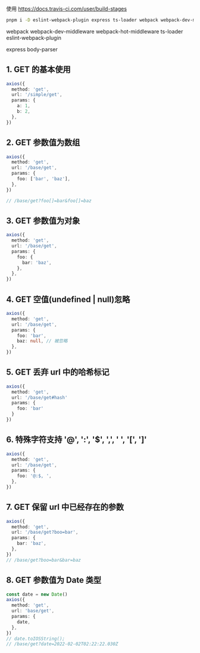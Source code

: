 使用 https://docs.travis-ci.com/user/build-stages

```sh
pnpm i -D eslint-webpack-plugin express ts-loader webpack webpack-dev-middleware webpack-hot-middleware body-parser
```

webpack webpack-dev-middleware webpack-hot-middleware
ts-loader eslint-webpack-plugin

express body-parser

## 1. GET 的基本使用

```ts
axios({
  method: 'get',
  url: '/simple/get',
  params: {
    a: 1,
    b: 2,
  },
})
```

## 2. GET 参数值为数组

```ts
axios({
  method: 'get',
  url: '/base/get',
  params: {
    foo: ['bar', 'baz'],
  },
})

// /base/get?foo[]=bar&foo[]=baz
```

## 3. GET 参数值为对象

```ts
axios({
  method: 'get',
  url: '/base/get',
  params: {
    foo: {
      bar: 'baz',
    },
  },
})
```

## 4. GET 空值(undefined | null)忽略

```ts
axios({
  method: 'get',
  url: '/base/get',
  params: {
    foo: 'bar',
    baz: null, // 被忽略
  },
})
```

## 5. GET 丢弃 url 中的哈希标记

```ts
axios({
  method: 'get',
  url: '/base/get#hash'
  params: {
    foo: 'bar'
  }
})

```

## 6. 特殊字符支持 **'@'**, **':'**, **'$'**, **','**, **' '**, **'['**, **']'**

```ts
axios({
  method: 'get',
  url: '/base/get',
  params: {
    foo: '@:$, ',
  },
})
```

## 7. GET 保留 url 中已经存在的参数

```ts
axios({
  method: 'get',
  url: '/base/get?boo=bar',
  params: {
    bar: 'baz',
  },
})
// /base/get?boo=bar&bar=baz
```

## 8. GET 参数值为 Date 类型

```ts
const date = new Date()
axios({
  method: 'get',
  url: 'base/get',
  params: {
    date,
  },
})
// date.toIOSString();
// /base/get?date=2022-02-02T02:22:22.030Z
```
